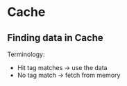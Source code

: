 # Cache

## Finding data in Cache

Terminology:
* Hit tag matches -> use the data
* No tag match -> fetch from memory

